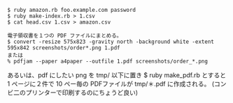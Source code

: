 
    $ ruby amazon.rb foo.example.com password
    $ ruby make-index.rb > 1.csv
    $ cat head.csv 1.csv > amazon.csv

    電子領収書を１つの PDF ファイルにまとめる。
    $ convert -resize 575x823 -gravity north -background white -extent 595x842 screenshots/order*.png 1.pdf
    または
    % pdfjam --paper a4paper --outfile 1.pdf screenshots/order_*.png


あるいは、pdf にしたい png を tmp/ 以下に置き
    $ ruby make_pdf.rb
とすると 1 ページに２件で 10 ペー毎の PDFファイルが tmp/＊.pdf に作成される。
(コンビ二のプリンターで印刷するのにちょうど良い)

